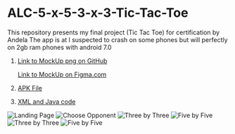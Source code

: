# ALC-5-x-5-3-x-3-Tic-Tac-Toe
This repository presents my final project (Tic Tac Toe) for certification by Andela
The app is at l suspected to crash on some phones but will perfectly on 2gb ram phones with android 7.0
1. [Link to MockUp png on GitHub](https://github.com/kennydukor/ALC-5-x-5-3-x-3-Tic-Tac-Toe/tree/master/MockUps) 

   [Link to MockUp on Figma.com](https://www.figma.com/file/gTAe0LB7nH3cdUX8Ghlwf7H2/Untitled)

2. [APK File](https://github.com/kennydukor/ALC-5-x-5-3-x-3-Tic-Tac-Toe/blob/master/APK%20File/app-debug.apk)

3. [XML and Java code](https://github.com/kennydukor/ALC-5-x-5-3-x-3-Tic-Tac-Toe/tree/master/XML%20and%20Java%20Codes/TicTacToe2)


![Landing Page](https://github.com/kennydukor/ALC-5-x-5-3-x-3-Tic-Tac-Toe/blob/master/MockUps/Landing%20Page.png)
![Choose Opponent](https://github.com/kennydukor/ALC-5-x-5-3-x-3-Tic-Tac-Toe/blob/master/MockUps/Choose%20Opp.png)
![Three by Three](https://github.com/kennydukor/ALC-5-x-5-3-x-3-Tic-Tac-Toe/blob/master/MockUps/Three%20by%20Three%20Bot.png)
![Five by Five](https://github.com/kennydukor/ALC-5-x-5-3-x-3-Tic-Tac-Toe/blob/master/MockUps/Five%20by%20Five%20Bot.png)
![Three by Three](https://github.com/kennydukor/ALC-5-x-5-3-x-3-Tic-Tac-Toe/blob/master/MockUps/Three%20by%20Three%20Human.png)
![Five by Five](https://github.com/kennydukor/ALC-5-x-5-3-x-3-Tic-Tac-Toe/blob/master/MockUps/Five%20by%20Five%20Human.png)
